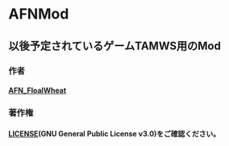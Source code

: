 # AFNMod
## 以後予定されているゲームTAMWS用のMod
### 作者
#### [AFN_FloalWheat](https://github.com/FloalWheat)
### 著作権
#### [LICENSE](LICENSE)(GNU General Public License v3.0)をご確認ください。
 

